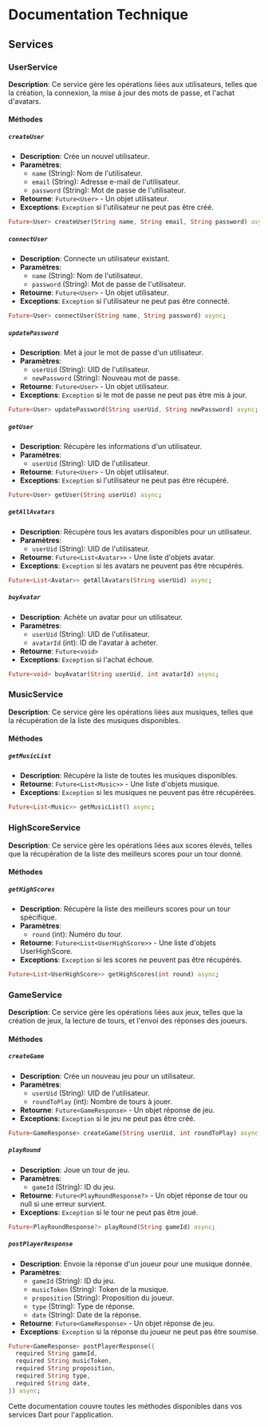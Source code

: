 # Documentation Technique

## Services

### UserService

**Description**: Ce service gère les opérations liées aux utilisateurs, telles que la création, la connexion, la mise à jour des mots de passe, et l'achat d'avatars.

#### Méthodes

##### `createUser`

- **Description**: Crée un nouvel utilisateur.
- **Paramètres**:
  - `name` (String): Nom de l'utilisateur.
  - `email` (String): Adresse e-mail de l'utilisateur.
  - `password` (String): Mot de passe de l'utilisateur.
- **Retourne**: `Future<User>` - Un objet utilisateur.
- **Exceptions**: `Exception` si l'utilisateur ne peut pas être créé.

```dart
Future<User> createUser(String name, String email, String password) async;
```

##### `connectUser`

- **Description**: Connecte un utilisateur existant.
- **Paramètres**:
  - `name` (String): Nom de l'utilisateur.
  - `password` (String): Mot de passe de l'utilisateur.
- **Retourne**: `Future<User>` - Un objet utilisateur.
- **Exceptions**: `Exception` si l'utilisateur ne peut pas être connecté.

```dart
Future<User> connectUser(String name, String password) async;
```

##### `updatePassword`

- **Description**: Met à jour le mot de passe d'un utilisateur.
- **Paramètres**:
  - `userUid` (String): UID de l'utilisateur.
  - `newPassword` (String): Nouveau mot de passe.
- **Retourne**: `Future<User>` - Un objet utilisateur.
- **Exceptions**: `Exception` si le mot de passe ne peut pas être mis à jour.

```dart
Future<User> updatePassword(String userUid, String newPassword) async;
```

##### `getUser`

- **Description**: Récupère les informations d'un utilisateur.
- **Paramètres**:
  - `userUid` (String): UID de l'utilisateur.
- **Retourne**: `Future<User>` - Un objet utilisateur.
- **Exceptions**: `Exception` si l'utilisateur ne peut pas être récupéré.

```dart
Future<User> getUser(String userUid) async;
```

##### `getAllAvatars`

- **Description**: Récupère tous les avatars disponibles pour un utilisateur.
- **Paramètres**:
  - `userUid` (String): UID de l'utilisateur.
- **Retourne**: `Future<List<Avatar>>` - Une liste d'objets avatar.
- **Exceptions**: `Exception` si les avatars ne peuvent pas être récupérés.

```dart
Future<List<Avatar>> getAllAvatars(String userUid) async;
```

##### `buyAvatar`

- **Description**: Achète un avatar pour un utilisateur.
- **Paramètres**:
  - `userUid` (String): UID de l'utilisateur.
  - `avatarId` (int): ID de l'avatar à acheter.
- **Retourne**: `Future<void>`
- **Exceptions**: `Exception` si l'achat échoue.

```dart
Future<void> buyAvatar(String userUid, int avatarId) async;
```

### MusicService

**Description**: Ce service gère les opérations liées aux musiques, telles que la récupération de la liste des musiques disponibles.

#### Méthodes

##### `getMusicList`

- **Description**: Récupère la liste de toutes les musiques disponibles.
- **Retourne**: `Future<List<Music>>` - Une liste d'objets musique.
- **Exceptions**: `Exception` si les musiques ne peuvent pas être récupérées.

```dart
Future<List<Music>> getMusicList() async;
```

### HighScoreService

**Description**: Ce service gère les opérations liées aux scores élevés, telles que la récupération de la liste des meilleurs scores pour un tour donné.

#### Méthodes

##### `getHighScores`

- **Description**: Récupère la liste des meilleurs scores pour un tour spécifique.
- **Paramètres**:
  - `round` (int): Numéro du tour.
- **Retourne**: `Future<List<UserHighScore>>` - Une liste d'objets UserHighScore.
- **Exceptions**: `Exception` si les scores ne peuvent pas être récupérés.

```dart
Future<List<UserHighScore>> getHighScores(int round) async;
```

### GameService

**Description**: Ce service gère les opérations liées aux jeux, telles que la création de jeux, la lecture de tours, et l'envoi des réponses des joueurs.

#### Méthodes

##### `createGame`

- **Description**: Crée un nouveau jeu pour un utilisateur.
- **Paramètres**:
  - `userUid` (String): UID de l'utilisateur.
  - `roundToPlay` (int): Nombre de tours à jouer.
- **Retourne**: `Future<GameResponse>` - Un objet réponse de jeu.
- **Exceptions**: `Exception` si le jeu ne peut pas être créé.

```dart
Future<GameResponse> createGame(String userUid, int roundToPlay) async;
```

##### `playRound`

- **Description**: Joue un tour de jeu.
- **Paramètres**:
  - `gameId` (String): ID du jeu.
- **Retourne**: `Future<PlayRoundResponse?>` - Un objet réponse de tour ou null si une erreur survient.
- **Exceptions**: `Exception` si le tour ne peut pas être joué.

```dart
Future<PlayRoundResponse?> playRound(String gameId) async;
```

##### `postPlayerResponse`

- **Description**: Envoie la réponse d'un joueur pour une musique donnée.
- **Paramètres**:
  - `gameId` (String): ID du jeu.
  - `musicToken` (String): Token de la musique.
  - `proposition` (String): Proposition du joueur.
  - `type` (String): Type de réponse.
  - `date` (String): Date de la réponse.
- **Retourne**: `Future<GameResponse>` - Un objet réponse de jeu.
- **Exceptions**: `Exception` si la réponse du joueur ne peut pas être soumise.

```dart
Future<GameResponse> postPlayerResponse({
  required String gameId,
  required String musicToken,
  required String proposition,
  required String type,
  required String date,
}) async;
```

Cette documentation couvre toutes les méthodes disponibles dans vos services Dart pour l'application.
